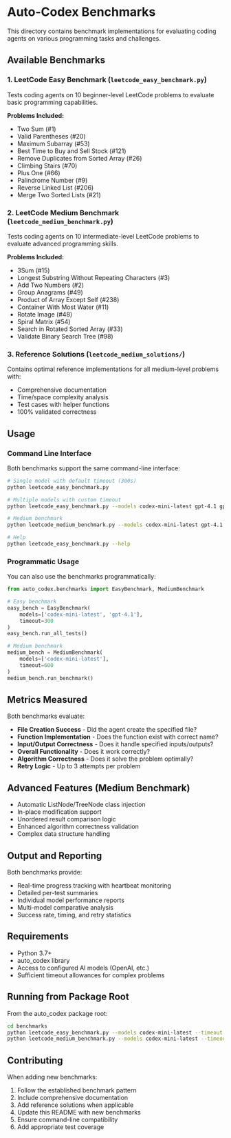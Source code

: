 # Auto-Codex Benchmarks

This directory contains benchmark implementations for evaluating coding agents on various programming tasks and challenges.

## Available Benchmarks

### 1. LeetCode Easy Benchmark (`leetcode_easy_benchmark.py`)

Tests coding agents on 10 beginner-level LeetCode problems to evaluate basic programming capabilities.

**Problems Included:**
- Two Sum (#1)
- Valid Parentheses (#20) 
- Maximum Subarray (#53)
- Best Time to Buy and Sell Stock (#121)
- Remove Duplicates from Sorted Array (#26)
- Climbing Stairs (#70)
- Plus One (#66)
- Palindrome Number (#9)
- Reverse Linked List (#206)
- Merge Two Sorted Lists (#21)

### 2. LeetCode Medium Benchmark (`leetcode_medium_benchmark.py`)

Tests coding agents on 10 intermediate-level LeetCode problems to evaluate advanced programming skills.

**Problems Included:**
- 3Sum (#15)
- Longest Substring Without Repeating Characters (#3)
- Add Two Numbers (#2)
- Group Anagrams (#49)
- Product of Array Except Self (#238)
- Container With Most Water (#11)
- Rotate Image (#48)
- Spiral Matrix (#54)
- Search in Rotated Sorted Array (#33)
- Validate Binary Search Tree (#98)

### 3. Reference Solutions (`leetcode_medium_solutions/`)

Contains optimal reference implementations for all medium-level problems with:
- Comprehensive documentation
- Time/space complexity analysis
- Test cases with helper functions
- 100% validated correctness

## Usage

### Command Line Interface

Both benchmarks support the same command-line interface:

```bash
# Single model with default timeout (300s)
python leetcode_easy_benchmark.py

# Multiple models with custom timeout
python leetcode_easy_benchmark.py --models codex-mini-latest gpt-4.1 gpt-4.1-mini gpt-4.1-nano --timeout 300

# Medium benchmark
python leetcode_medium_benchmark.py --models codex-mini-latest gpt-4.1 --timeout 600

# Help
python leetcode_easy_benchmark.py --help
```

### Programmatic Usage

You can also use the benchmarks programmatically:

```python
from auto_codex.benchmarks import EasyBenchmark, MediumBenchmark

# Easy benchmark
easy_bench = EasyBenchmark(
    models=['codex-mini-latest', 'gpt-4.1'],
    timeout=300
)
easy_bench.run_all_tests()

# Medium benchmark  
medium_bench = MediumBenchmark(
    models=['codex-mini-latest'],
    timeout=600
)
medium_bench.run_benchmark()
```

## Metrics Measured

Both benchmarks evaluate:
- **File Creation Success** - Did the agent create the specified file?
- **Function Implementation** - Does the function exist with correct name?
- **Input/Output Correctness** - Does it handle specified inputs/outputs?
- **Overall Functionality** - Does it work correctly?
- **Algorithm Correctness** - Does it solve the problem optimally?
- **Retry Logic** - Up to 3 attempts per problem

## Advanced Features (Medium Benchmark)

- Automatic ListNode/TreeNode class injection
- In-place modification support
- Unordered result comparison logic
- Enhanced algorithm correctness validation
- Complex data structure handling

## Output and Reporting

Both benchmarks provide:
- Real-time progress tracking with heartbeat monitoring
- Detailed per-test summaries
- Individual model performance reports
- Multi-model comparative analysis
- Success rate, timing, and retry statistics

## Requirements

- Python 3.7+
- auto_codex library
- Access to configured AI models (OpenAI, etc.)
- Sufficient timeout allowances for complex problems

## Running from Package Root

From the auto_codex package root:

```bash
cd benchmarks
python leetcode_easy_benchmark.py --models codex-mini-latest --timeout 300
python leetcode_medium_benchmark.py --models codex-mini-latest --timeout 600
```

## Contributing

When adding new benchmarks:
1. Follow the established benchmark pattern
2. Include comprehensive documentation
3. Add reference solutions when applicable
4. Update this README with new benchmarks
5. Ensure command-line compatibility
6. Add appropriate test coverage 